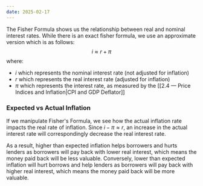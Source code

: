 ```yaml
---
date: 2025-02-17
---
```

The Fisher Formula shows us the relationship between real and nominal interest rates. While there is an exact fisher formula, we use an approximate version which is as follows:
$$i \approx r + \pi$$
where:
- $i$ which represents the nominal interest rate (not adjusted for inflation)
- $r$ which represents the real interest rate (adjusted for inflation)
- $\pi$ which represents the interest rate, as measured by the [[2.4 — Price Indices and Inflation|CPI and GDP Deflator]]

### Expected vs Actual Inflation
If we manipulate Fisher's Formula, we see how the actual inflation rate impacts the real rate of inflation. Since $i - \pi \approx r$, an increase in the actual interest rate will correspondingly decrease the real interest rate.

As a result, higher than expected inflation helps borrowers and hurts lenders as borrowers will pay back with lower real interest, which means the money paid back will be less valuable. Conversely, lower than expected inflation will hurt borrows and help lenders as borrowers will pay back with higher real interest, which means the money paid back will be more valuable.

